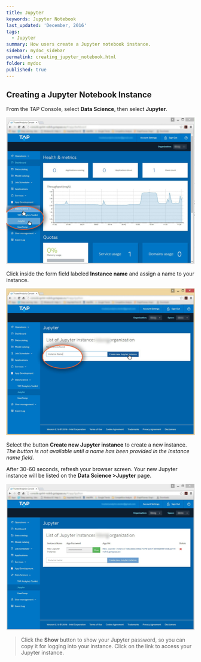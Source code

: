 ```yaml
---
title: Jupyter
keywords: Jupyter Notebook
last_updated: 'December, 2016'
tags:
  - Jupyter
summary: How users create a Jupyter notebook instance. 
sidebar: mydoc_sidebar
permalink: creating_jupyter_notebook.html
folder: mydoc
published: true
---
```


## Creating a Jupyter Notebook Instance

From the TAP Console, select **Data Science**, then select **Jupyter**.

![Creating a Jupyter Instance Step 1](/images/Create_Jupyter_Inst_v7_STEP1.jpg)
 
Click inside the form field labeled **Instance name** and assign a name to your instance. 

![Creating a Jupyter Instance Step 2](/images/Create_Jupyter_Inst_v7_STEP2.jpg)
 
Select the button **Create new Jupyter instance** to create a new instance.  *The button is not available until a name has been provided in the  Instance name field*.

After 30-60 seconds, refresh your browser screen. Your new Jupyter instance will be listed on the **Data Science >Jupyter** page.

![Creating a Jupyter Instance Step 3](/images/Create_Jupyter_Inst_v7_STEP3.jpg)

>Click the **Show** button to show your Jupyter password, so you can copy it for logging into your instance. Click on the link to access your Jupyter instance.

